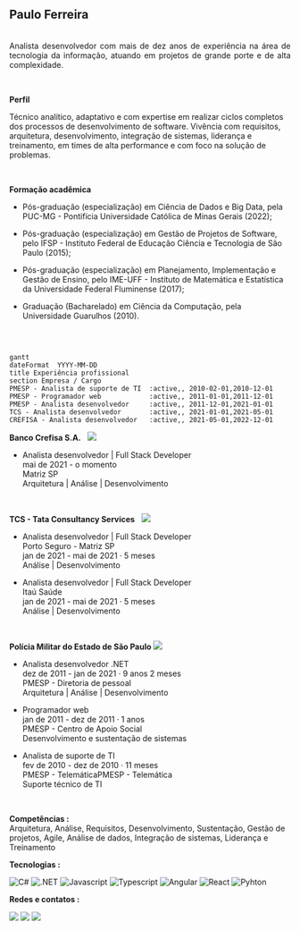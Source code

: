 ## Paulo Ferreira


<p style='text-align: justify;'> 
<br/>
Analista desenvolvedor com mais de dez anos de experiência na área de tecnologia da informação, atuando em projetos de grande porte e de alta complexidade.
</p>
<br/>


<p style='text-align: justify;'>
<b>Perfil</b><br/>

Técnico analítico, adaptativo e com expertise em realizar ciclos completos dos processos de desenvolvimento de software.
Vivência com requisitos, arquitetura, desenvolvimento, integração de sistemas, liderança e treinamento, em times de alta performance e com foco na solução de problemas.
</p>

</br>

<p style='text-align: justify;'> 
<b>Formação acadêmica</b>

* Pós-graduação (especialização) em Ciência de Dados e Big Data, pela PUC-MG - Pontifícia Universidade Católica de Minas Gerais (2022);

* Pós-graduação (especialização) em Gestão de Projetos de Software, pelo IFSP - Instituto Federal de Educação Ciência e Tecnologia de São Paulo (2015);

* Pós-graduação (especialização) em Planejamento, Implementação e Gestão de Ensino, pelo IME-UFF - Instituto de Matemática e Estatística da Universidade Federal Fluminense (2017);

* Graduação (Bacharelado) em Ciência da Computação, pela Universidade Guarulhos (2010).
</p>

</br>


```mermaid

gantt
dateFormat  YYYY-MM-DD
title Experiência profissional
section Empresa / Cargo
PMESP - Analista de suporte de TI  :active,, 2010-02-01,2010-12-01
PMESP - Programador web            :active,, 2011-01-01,2011-12-01
PMESP - Analista desenvolvedor     :active,, 2011-12-01,2021-01-01
TCS - Analista desenvolvedor       :active,, 2021-01-01,2021-05-01
CREFISA - Analista desenvolvedor   :active,, 2021-05-01,2022-12-01

```


__Banco Crefisa S.A.__ &nbsp;
<a href="https://www.crefisa.com.br/"><img src="https://img.shields.io/website-up-down-green-red/http/www.crefisa.com.br"></a>  
* Analista desenvolvedor | Full Stack Developer</br>
mai de 2021 - o momento</br>
Matriz SP</br>
Arquitetura | Análise | Desenvolvimento

</br>

__TCS - Tata Consultancy Services__ &nbsp;
<a href="https://www.tcs.com/"><img src="https://img.shields.io/website-up-down-green-red/http/www.tcs.com/"></a> 

* Analista desenvolvedor | Full Stack Developer</br>
Porto Seguro - Matriz SP</br>
jan de 2021 - mai de 2021 · 5 meses</br>
Análise | Desenvolvimento

* Analista desenvolvedor | Full Stack Developer</br>
Itaú Saúde</br>
jan de 2021 - mai de 2021 · 5 meses</br>
Análise | Desenvolvimento

</br>

__Polícia Militar do Estado de São Paulo__
<a href="https://www.policiamilitar.sp.gov.br/"><img src="https://img.shields.io/website-up-down-green-red/http/www.policiamilitar.sp.gov.br/"></a> 
* Analista desenvolvedor .NET</br>
dez de 2011 - jan de 2021 · 9 anos 2 meses</br>
PMESP - Diretoria de pessoal</br>
Arquitetura | Análise | Desenvolvimento

* Programador web</br>
jan de 2011 - dez de 2011 · 1 anos</br>
PMESP - Centro de Apoio Social</br>
Desenvolvimento e sustentação de sistemas

* Analista de suporte de TI</br>
fev de 2010 - dez de 2010 · 11 meses</br>
PMESP - TelemáticaPMESP - Telemática</br>
Suporte técnico de TI


</br>

__Competências :__ </br>
Arquitetura, Análise, Requisitos, Desenvolvimento, Sustentação, Gestão de projetos, Agile, Análise de dados, Integração de sistemas, Liderança e Treinamento 

__Tecnologias :__ 

<img alt="C#" src="https://img.shields.io/badge/C%23-239120?style=for-the-badge&logo=c-sharp&logoColor=white"> <img alt=".NET" src="https://img.shields.io/badge/.NET-5C2D91?style=for-the-badge&logo=.net&logoColor=white"> <img alt="Javascript" src="https://img.shields.io/badge/JavaScript-F7DF1E?style=for-the-badge&logo=javascript&logoColor=black">
<img alt="Typescript" src="https://img.shields.io/badge/TypeScript-007ACC?style=for-the-badge&logo=typescript&logoColor=white"> <img alt="Angular" src="https://img.shields.io/badge/Angular-DD0031?style=for-the-badge&logo=angular&logoColor=whitev"> <img alt="React" src="https://img.shields.io/badge/React-20232A?style=for-the-badge&logo=react&logoColor=61DAFB"> <img alt="Pyhton" src="https://img.shields.io/badge/Python-3776AB?style=for-the-badge&logo=python&logoColor=white">


__Redes e contatos :__
<div>
<a href="https://github.com/pauloferreira000"><img src="https://img.shields.io/badge/GitHub-100000?style=for-the-badge&logo=github&logoColor=white"></a>
<a href="https://www.linkedin.com/in/pauloferreira000/"><img src="https://img.shields.io/badge/LinkedIn-0077B5?style=for-the-badge&logo=linkedin&logoColor=white"></a>
 <a href="mailto:pauloferreira000@gmail.com"><img src="https://img.shields.io/badge/Gmail-D14836?style=for-the-badge&logo=gmail&logoColor=white"></a>
</div>

</br>
</br>